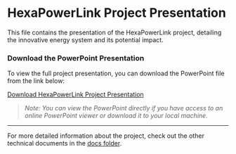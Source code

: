 # HexaPowerLink Project Presentation

This file contains the presentation of the HexaPowerLink project, detailing the innovative energy system and its potential impact.

### Download the PowerPoint Presentation

To view the full project presentation, you can download the PowerPoint file from the link below:

[Download HexaPowerLink Project Presentation](https://github.com/user-attachments/files/17215053/Presentation.of.the.HexaPowerLink.project.pptx)

> _Note: You can view the PowerPoint directly if you have access to an online PowerPoint viewer or download it to your local machine._

---

For more detailed information about the project, check out the other technical documents in the [docs folder](./).
